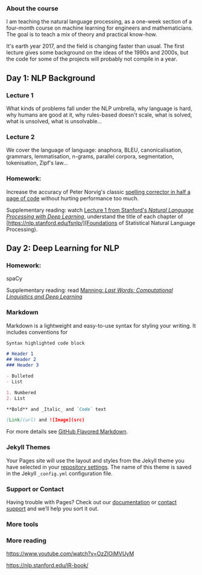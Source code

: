 ### About the course

I am teaching the natural language processing, as a one-week section of a four-month course on machine learning for engineers and mathematicians.  The goal is to teach a mix of theory and practical know-how.

It's earth year 2017, and the field is changing faster than usual.  The first lecture gives some background on the ideas of the 1990s and 2000s, but the code for some of the projects will probably not compile in a year.

## Day 1: NLP Background

### Lecture 1

What kinds of problems fall under the NLP umbrella, why language is hard, why humans are good at it, why rules-based doesn't scale, what is solved, what is unsolved, what is unsolvable…

### Lecture 2
We cover the language of language: anaphora, BLEU, canonicalisation, grammars, lemmatisation, n-grams, parallel corpora, segmentation, tokenisation, Zipf's law...

### Homework:
Increase the accuracy of Peter Norvig's classic [spelling corrector in half a page of code](http://norvig.com/spell-correct.html) without hurting performance too much.

Supplementary reading: watch [Lecture 1 from Stanford's *Natural Language Processing with Deep Learning*](https://www.youtube.com/watch?v=OQQ-W_63UgQ), understand the title of each chapter of [https://nlp.stanford.edu/fsnlp/](Foundations of Statistical Natural Language Processing).

## Day 2: Deep Learning for NLP


### Homework:
spaCy

Supplementary reading: read [Manning: *Last Words: Computational Linguistics and Deep Learning*](mitp.nautil.us/article/170/last-words-computational-linguistics-and-deep-learning)

### Markdown

Markdown is a lightweight and easy-to-use syntax for styling your writing. It includes conventions for

```markdown
Syntax highlighted code block

# Header 1
## Header 2
### Header 3

- Bulleted
- List

1. Numbered
2. List

**Bold** and _Italic_ and `Code` text

[Link](url) and ![Image](src)
```

For more details see [GitHub Flavored Markdown](https://guides.github.com/features/mastering-markdown/).

### Jekyll Themes

Your Pages site will use the layout and styles from the Jekyll theme you have selected in your [repository settings](https://github.com/bittlingmayer/nlp-intro-course/settings). The name of this theme is saved in the Jekyll `_config.yml` configuration file.

### Support or Contact

Having trouble with Pages? Check out our [documentation](https://help.github.com/categories/github-pages-basics/) or [contact support](https://github.com/contact) and we’ll help you sort it out.


### More tools


### More reading

https://www.youtube.com/watch?v=OzZIOiMVUyM

https://nlp.stanford.edu/IR-book/
